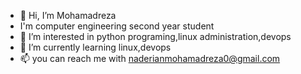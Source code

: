 - 👋 Hi, I’m Mohamadreza
- I'm computer engineering second year student
- 👀 I’m interested in python programing,linux administration,devops
- 🌱 I’m currently learning linux,devops
- 📫 you can reach me with naderianmohamadreza0@gmail.com
